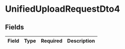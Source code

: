 # UnifiedUploadRequestDto4


## Fields

| Field       | Type        | Required    | Description |
| ----------- | ----------- | ----------- | ----------- |